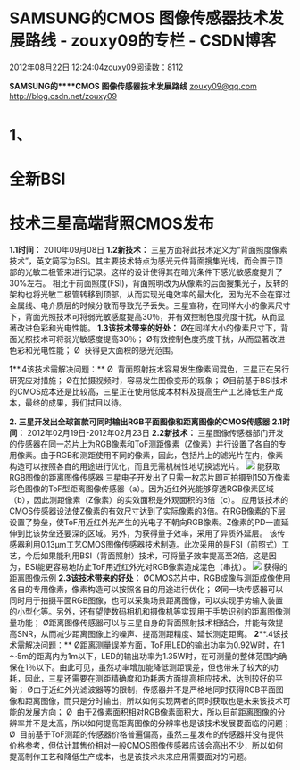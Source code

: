
# SAMSUNG的CMOS 图像传感器技术发展路线 - zouxy09的专栏 - CSDN博客


2012年08月22日 12:24:04[zouxy09](https://me.csdn.net/zouxy09)阅读数：8112


**SAMSUNG的****CMOS 图像传感器技术发展路线**
zouxy09@qq.com
http://blog.csdn.net/zouxy09

# 1、
# 全新BSI
# 技术三星高端背照CMOS发布
**1.1时间：**
2010年09月08日
**1.2新技术：**
三星方面将此技术定义为“背面照度像素技术”，英文简写为BSI。其主要技术特点为感光元件背面搜集光线，而会置于顶部的光敏二极管来进行记录。这样的设计使得其在暗光条件下感光敏感度提升了30%左右。
相比于前面照度(FSI)，背面照明改为从像素的后面搜集光子，反转的架构也将光敏二极管转移到顶部，从而实现光电效率的最大化，因为光不会在穿过金属线、电介质层的时候分散而导致光子丢失。三星宣称，在同样大小的像素尺寸下，背面光照技术可将弱光敏感度提高30％，并有效控制色度亮度干扰，从而显著改进色彩和光电性能。
**1.3该技术带来的好处：**
Ø在同样大小的像素尺寸下，背面光照技术可将弱光敏感度提高30％；
Ø有效控制色度亮度干扰，从而显著改进色彩和光电性能；
Ø  获得更大面积的感光范围。

**1****.4该技术需解决问题：**
Ø  背面照射技术容易发生像素间混色，三星正在另行研究应对措施；
Ø在拍摄视频时，容易发生图像变形的现象；
Ø目前基于BSI技术的CMOS成本还是比较高，三星正在使用低成本材料及提高生产工艺降低生产成本，最终的成果，我们拭目以待。

**2. 三星开发出全球首款可同时输出RGB平面图像和距离图像的CMOS传感器**
**2.1时间：**
2012年02月19日-2012年02月23日
**2.2新技术：**
三星图像传感器部门开发的传感器在同一芯片上为RGB像素和ToF测距像素（Z像素）并行设置了各自的专用像素。由于RGB和测距使用不同的像素，因此，包括片上的滤光片在内，像素构造可以按照各自的用途进行优化，而且无需机械性地切换滤光片。
![](https://img-my.csdn.net/uploads/201208/22/1345610176_3794.jpg)
能获取RGB图像的距离图像传感器
三星电子开发出了只需一枚芯片即可拍摄到150万像素彩色图像的ToF型距离图像传感器（a）。因为近红外光能够穿透RGB像素区域（b），因此测距像素（Z像素）的实效面积是外观面积的3倍（c）。
应用该技术的CMOS传感器设法使Z像素的有效尺寸达到了实际像素的3倍。在RGB像素的下层设置了势垒，使ToF用近红外光产生的光电子不朝向RGB像素。Z像素的PD一直延伸到比该势垒还要深的区域。另外，为获得量子效率，采用了异质外延层。
该传感器利用0.13μm工艺CMOS图像传感器技术制造。此次采用的是FSI（前照式）工艺，今后如果能利用BSI（背面照射）技术，可将量子效率提高至2倍。这是因为，BSI能更容易地防止ToF用近红外光对RGB像素造成混色（串扰）。
![](https://img-my.csdn.net/uploads/201208/22/1345610251_1534.jpg)
获得的距离图像示例
**2.3该技术带来的好处：**
ØCMOS芯片中，RGB成像与测距成像使用各自的专用像素，像素构造可以按照各自的用途进行优化；
Ø同一块传感器可以同时用于拍摄平面RGB图像，也可以采集场景距离图像，可以实现手势输入装置的小型化等。另外，还有望使数码相机和摄像机等实现用于手势识别的距离图像测量功能；
Ø距离图像传感器可以与三星自身的背面照射技术相结合，并能有效提高SNR，从而减少距离图像上的噪声、提高测距精度、延长测定距离。
**2****.4该技术需解决问题：**
Ø距离测量误差方面，ToF用LED的输出功率为0.92W时，在1～5m的距离内为1m以下，LED的输出功率为1.35W时，在可测量的整体范围内确保在1％以下。由此可见，虽然功率增加能降低测距误差，但也带来了较大的功耗，因此，三星还需要在测距精确度和功耗两方面提高相应技术，达到较好的平衡；
Ø由于近红外光滤波器等的限制，传感器并不是严格地同时获得RGB平面图像和距离图像，而只是分时输出，所以如何实现两者的同时获取也是未来该技术可能的发展方向；
Ø  由于Z像素面积相对RGB像素面积大，所以目前距离图像的分辨率并不是太高，所以如何提高距离图像的分辨率也是该技术发展要面临的问题；
Ø  目前基于ToF测距的传感器价格普遍偏高，虽然三星发布的传感器并没有提供价格参考，但估计其售价相对一般CMOS图像传感器应该会高出不少，所以如何提高制作工艺和降低生产成本，也是该技术未来应用需要面对的问题。

